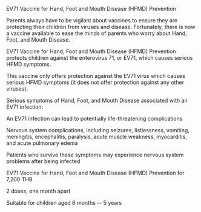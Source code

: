 EV71 Vaccine for Hand, Foot and Mouth Disease (HFMD) Prevention

Parents always have to be vigilant about vaccines to ensure they are
protecting their children from viruses and disease. Fortunately, there
is now a vaccine available to ease the minds of parents who worry about
Hand, Foot, and Mouth Disease.

EV71 Vaccine for Hand, Foot and Mouth Disease (HFMD) Prevention protects
children against the enterovirus 71, or EV71, which causes serious HFMD
symptoms.

This vaccine only offers protection against the EV71 virus which causes
serious HFMD symptoms (it does not offer protection against any other
viruses).

Serious symptoms of Hand, Foot, and Mouth Disease associated with an
EV71 infection:

An EV71 infection can lead to potentially life-threatening complications

Nervous system complications, including seizures, listlessness,
vomiting, meningitis, encephalitis, paralysis, acute muscle weakness,
myocarditis, and acute pulmonary edema

Patients who survive these symptoms may experience nervous system
problems after being infected

EV71 Vaccine for Hand, Foot and Mouth Disease (HFMD) Prevention for
7,200 THB

2 doses, one month apart

Suitable for children aged 6 months -- 5 years
